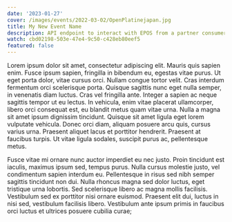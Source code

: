 ```yaml
---
date: '2023-01-27'
cover: /images/events/2022-03-02/OpenPlatinejapan.jpg
title: My New Event Name
description: API endpoint to interact with EPOS from a partner consumer application
watch: cbd02198-503e-47e4-9c50-c428eb80eef5
featured: false
---
```


Lorem ipsum dolor sit amet, consectetur adipiscing elit. Mauris quis sapien enim. Fusce ipsum sapien, fringilla in bibendum eu, egestas vitae purus. Ut eget porta dolor, vitae cursus orci. Nullam congue tortor velit. Cras interdum fermentum orci scelerisque porta. Quisque sagittis nunc eget nulla semper, in venenatis diam luctus. Cras vel fringilla ante. Integer a sapien ac neque sagittis tempor ut eu lectus. In vehicula, enim vitae placerat ullamcorper, libero orci consequat est, eu blandit metus quam vitae urna. Nulla a magna sit amet ipsum dignissim tincidunt. Quisque sit amet ligula eget lorem vulputate vehicula. Donec orci diam, aliquam posuere arcu quis, cursus varius urna. Praesent aliquet lacus et porttitor hendrerit. Praesent at faucibus turpis. Ut vitae ligula sodales, suscipit purus ac, pellentesque metus.

Fusce vitae mi ornare nunc auctor imperdiet eu nec justo. Proin tincidunt est iaculis, maximus ipsum sed, tempus purus. Nulla cursus molestie justo, vel condimentum sapien interdum eu. Pellentesque in risus sed nibh semper sagittis tincidunt non dui. Nulla rhoncus magna sed dolor luctus, eget tristique urna lobortis. Sed scelerisque libero ac magna mollis facilisis. Vestibulum sed ex porttitor nisi ornare euismod. Praesent elit dui, luctus in nisi sed, vestibulum facilisis libero. Vestibulum ante ipsum primis in faucibus orci luctus et ultrices posuere cubilia curae;
